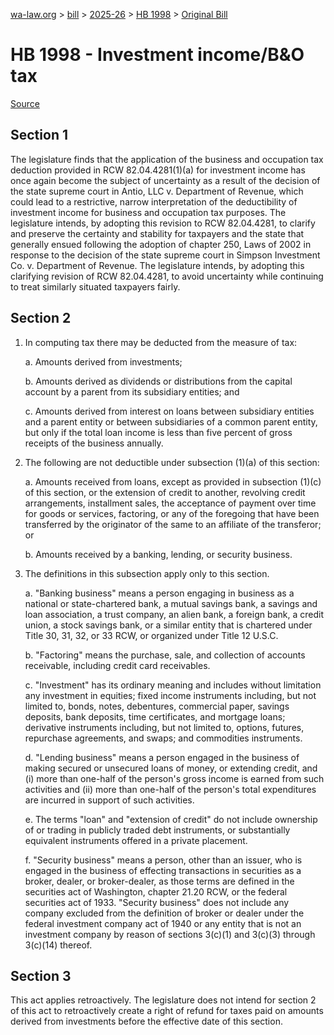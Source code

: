 [wa-law.org](/) > [bill](/bill/) > [2025-26](/bill/2025-26/) > [HB 1998](/bill/2025-26/hb/1998/) > [Original Bill](/bill/2025-26/hb/1998/1/)

# HB 1998 - Investment income/B&O tax

[Source](http://lawfilesext.leg.wa.gov/biennium/2025-26/Pdf/Bills/House%20Bills/1998.pdf)

## Section 1
The legislature finds that the application of the business and occupation tax deduction provided in RCW 82.04.4281(1)(a) for investment income has once again become the subject of uncertainty as a result of the decision of the state supreme court in Antio, LLC v. Department of Revenue, which could lead to a restrictive, narrow interpretation of the deductibility of investment income for business and occupation tax purposes. The legislature intends, by adopting this revision to RCW 82.04.4281, to clarify and preserve the certainty and stability for taxpayers and the state that generally ensued following the adoption of chapter 250, Laws of 2002 in response to the decision of the state supreme court in Simpson Investment Co. v. Department of Revenue. The legislature intends, by adopting this clarifying revision of RCW 82.04.4281, to avoid uncertainty while continuing to treat similarly situated taxpayers fairly.

## Section 2
1. In computing tax there may be deducted from the measure of tax:

    a. Amounts derived from investments;

    b. Amounts derived as dividends or distributions from the capital account by a parent from its subsidiary entities; and

    c. Amounts derived from interest on loans between subsidiary entities and a parent entity or between subsidiaries of a common parent entity, but only if the total  loan income is less than five percent of gross receipts of the business annually.

2. The following are not deductible under subsection (1)(a) of this section:

    a. Amounts received from loans, except as provided in subsection (1)(c) of this section, or the extension of credit to another, revolving credit arrangements, installment sales, the acceptance of payment over time for goods or services, factoring, or any of the foregoing that have been transferred by the originator of the same to an affiliate of the transferor; or

    b. Amounts received by a banking, lending, or security business.

3. The definitions in this subsection apply only to this section.

    a. "Banking business" means a person engaging in business as a national or state-chartered bank, a mutual savings bank, a savings and loan association, a trust company, an alien bank, a foreign bank, a credit union, a stock savings bank, or a similar entity that is chartered under Title 30, 31, 32, or 33 RCW, or organized under Title 12 U.S.C.

    b. "Factoring" means the purchase, sale, and collection of accounts receivable, including credit card receivables.

    c. "Investment" has its ordinary meaning and includes without limitation any investment in equities; fixed income instruments including, but not limited to, bonds, notes, debentures, commercial paper, savings deposits, bank deposits, time certificates, and mortgage loans; derivative instruments including, but not limited to, options, futures, repurchase agreements, and swaps; and commodities instruments.

    d. "Lending business" means a person engaged in the business of making secured or unsecured loans of money, or extending credit, and (i) more than one-half of the person's gross income is earned from such activities and (ii) more than one-half of the person's total expenditures are incurred in support of such activities.

    e. The terms "loan" and "extension of credit" do not include ownership of or trading in publicly traded debt instruments, or substantially equivalent instruments offered in a private placement.

    f. "Security business" means a person, other than an issuer, who is engaged in the business of effecting transactions in securities as a broker, dealer, or broker-dealer, as those terms are defined in the securities act of Washington, chapter 21.20 RCW, or the federal securities act of 1933. "Security business" does not include any company excluded from the definition of broker or dealer under the federal investment company act of 1940 or any entity that is not an investment company by reason of sections 3(c)(1) and 3(c)(3) through 3(c)(14) thereof.

## Section 3
This act applies retroactively. The legislature does not intend for section 2 of this act to retroactively create a right of refund for taxes paid on amounts derived from investments before the effective date of this section.
